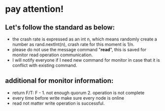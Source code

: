 # pay attention!

## Let's follow the standard as below:
 - the crash rate is expressed as an int n, which means randomly create a number as rand.nextInt(n), crash rate for this moment is 1/n.
 - please do not use the message command "**read**", this is saved for monitor read operation communication.
 - I will notify everyone if I need new command for monitor in case that it is conflict with existing command.
 

 ## additional for monitor information:
 - return F/T: F - 1. not enough quorum 2. operation is not complete
 - every time before write make sure every node is online
 - read not matter write operation is successful.